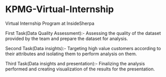 # KPMG-Virtual-Internship
Virtual Internship Program at InsideSherpa

First Task(Data Quality Assessment):- Assessing the quality of the dataset provided by the team and prepare the dataset for analysis.

Second Task(Data insights):- Targeting high value customers according to their attributes and isolating them to perform analysis on them.

Third Task(Data insights and presentation):- Finalizing the analysis performed and creating visualization of the results for the presentation.
